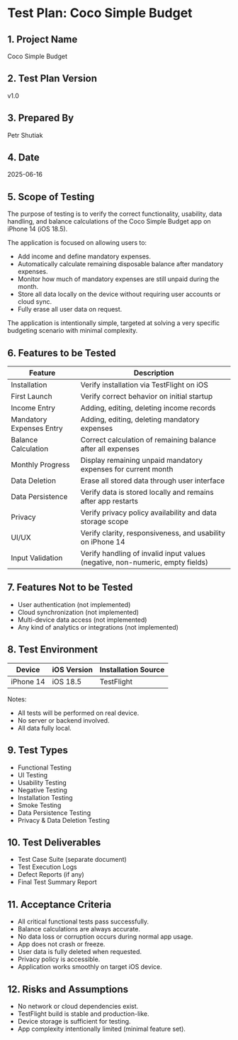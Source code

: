 # Test Plan: Coco Simple Budget

## 1. Project Name
Coco Simple Budget

## 2. Test Plan Version
v1.0

## 3. Prepared By
Petr Shutiak

## 4. Date
2025-06-16

## 5. Scope of Testing

The purpose of testing is to verify the correct functionality, usability, data handling, and balance calculations of the Coco Simple Budget app on iPhone 14 (iOS 18.5).

The application is focused on allowing users to:

- Add income and define mandatory expenses.
- Automatically calculate remaining disposable balance after mandatory expenses.
- Monitor how much of mandatory expenses are still unpaid during the month.
- Store all data locally on the device without requiring user accounts or cloud sync.
- Fully erase all user data on request.

The application is intentionally simple, targeted at solving a very specific budgeting scenario with minimal complexity.

## 6. Features to be Tested

| Feature | Description |
| ------- | ----------- |
| Installation | Verify installation via TestFlight on iOS |
| First Launch | Verify correct behavior on initial startup |
| Income Entry | Adding, editing, deleting income records |
| Mandatory Expenses Entry | Adding, editing, deleting mandatory expenses |
| Balance Calculation | Correct calculation of remaining balance after all expenses |
| Monthly Progress | Display remaining unpaid mandatory expenses for current month |
| Data Deletion | Erase all stored data through user interface |
| Data Persistence | Verify data is stored locally and remains after app restarts |
| Privacy | Verify privacy policy availability and data storage scope |
| UI/UX | Verify clarity, responsiveness, and usability on iPhone 14 |
| Input Validation | Verify handling of invalid input values (negative, non-numeric, empty fields) |

## 7. Features Not to be Tested

- User authentication (not implemented)
- Cloud synchronization (not implemented)
- Multi-device data access (not implemented)
- Any kind of analytics or integrations (not implemented)

## 8. Test Environment

| Device | iOS Version | Installation Source |
| ------ | ----------- | ------------------- |
| iPhone 14 | iOS 18.5 | TestFlight |

Notes:

- All tests will be performed on real device.
- No server or backend involved.
- All data fully local.

## 9. Test Types

- Functional Testing
- UI Testing
- Usability Testing
- Negative Testing
- Installation Testing
- Smoke Testing
- Data Persistence Testing
- Privacy & Data Deletion Testing

## 10. Test Deliverables

- Test Case Suite (separate document)
- Test Execution Logs
- Defect Reports (if any)
- Final Test Summary Report

## 11. Acceptance Criteria

- All critical functional tests pass successfully.
- Balance calculations are always accurate.
- No data loss or corruption occurs during normal app usage.
- App does not crash or freeze.
- User data is fully deleted when requested.
- Privacy policy is accessible.
- Application works smoothly on target iOS device.

## 12. Risks and Assumptions

- No network or cloud dependencies exist.
- TestFlight build is stable and production-like.
- Device storage is sufficient for testing.
- App complexity intentionally limited (minimal feature set).
